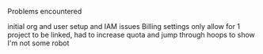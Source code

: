 Problems encountered

initial org and user setup and IAM issues 
Billing settings only allow for 1 project to be linked, had to increase quota and jump through hoops to show I'm not some robot 